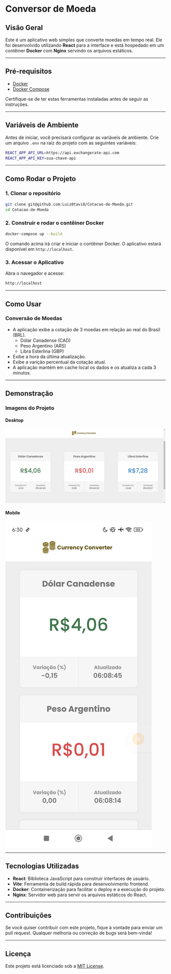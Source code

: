 
# Conversor de Moeda

## Visão Geral
Este é um aplicativo web simples que converte moedas em tempo real. Ele foi desenvolvido utilizando **React** para a interface e está hospedado em um contêiner **Docker** com **Nginx** servindo os arquivos estáticos.

---

## Pré-requisitos

- [Docker](https://docs.docker.com/get-docker/)
- [Docker Compose](https://docs.docker.com/compose/install/)

Certifique-se de ter estas ferramentas instaladas antes de seguir as instruções.

---

## Variáveis de Ambiente
Antes de iniciar, você precisará configurar as variáveis de ambiente. Crie um arquivo `.env` na raiz do projeto com as seguintes variáveis:

```bash
REACT_APP_API_URL=https://api.exchangerate-api.com
REACT_APP_API_KEY=sua-chave-api
```

---

## Como Rodar o Projeto

### 1. Clonar o repositório

```bash
git clone git@github.com:Luiz0tavi0/Cotacao-de-Moeda.git
cd Cotacao-de-Moeda
```

### 2. Construir e rodar o contêiner Docker

```bash
docker-compose up --build
```

O comando acima irá criar e iniciar o contêiner Docker. O aplicativo estará disponível em `http://localhost`.

### 3. Acessar o Aplicativo

Abra o navegador e acesse:

```bash
http://localhost
```

---

## Como Usar

### Conversão de Moedas

- A aplicação exibe a cotação de 3 moedas em relação ao real do Brasil (BRL).
  - Dólar Canadense (CAD)
  - Peso Argentino (ARS)
  - Libra Esterlina (GBP)
- Exibe a hora da última atualização.
- Exibe a varição percentual da cotação atual.
- A aplicação mantém em cache local os dados e os atualiza a cada 3 minutos.

---

## Demonstração

### Imagens do Projeto

#### Desktop
![Tela inicial do conversor in Desktop](./images/desktop.jpeg)

#### Mobile
![Tela inicial do conversor in Mobile](./images/mobile.jpeg)


---

## Tecnologias Utilizadas

- **React**: Biblioteca JavaScript para construir interfaces de usuário.
- **Vite**: Ferramenta de build rápida para desenvolvimento frontend.
- **Docker**: Containerização para facilitar o deploy e a execução do projeto.
- **Nginx**: Servidor web para servir os arquivos estáticos do React.

---

## Contribuições

Se você quiser contribuir com este projeto, fique à vontade para enviar um pull request. Qualquer melhoria ou correção de bugs será bem-vinda!

---

## Licença

Este projeto está licenciado sob a [MIT License](https://github.com/Luiz0tavi0/-Conversor-de-Moeda-/blob/main/LICENSE).
